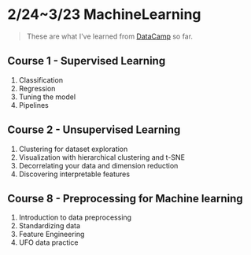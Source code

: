# 2/24~3/23 MachineLearning
> These are what I've learned from [DataCamp](https://learn.datacamp.com/) so far. 

## Course 1 - Supervised Learning
1. Classification
2. Regression
3. Tuning the model
4. Pipelines

## Course 2 - Unsupervised Learning
1. Clustering for dataset exploration
2. Visualization with hierarchical clustering and t-SNE
3. Decorrelating your data and dimension reduction
4. Discovering interpretable features

## Course 8 - Preprocessing for Machine learning
1. Introduction to data preprocessing
2. Standardizing data
3. Feature Engineering
4. UFO data practice

